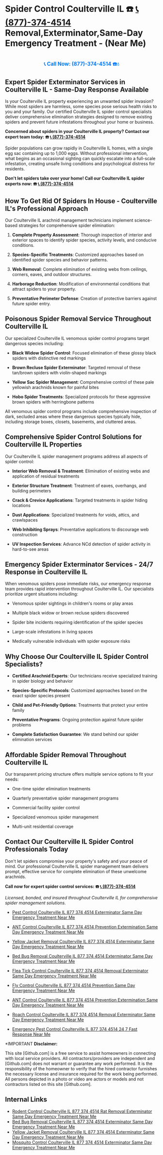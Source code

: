 # Spider Control Coulterville IL ☎️ [📞 (877)-374-4514](https://pest-control-4514.netlify.app) Removal,Exterminator,Same-Day Emergency Treatment - (Near Me)
# 

<p align="center" style="font-size: 1.2em; font-weight: bold; margin: 20px 0;">
  <a href="https://pest-control-4514.netlify.app" target="_blank" style="color: #007BFF; text-decoration: none;">📞 Call Now: (877)-374-4514 ☎️💧</a>
</p>

## Expert Spider Exterminator Services in Coulterville IL - Same-Day Response Available

Is your Coulterville IL property experiencing an unwanted spider invasion? While most spiders are harmless, some species pose serious health risks to you and your family. Our certified Coulterville IL spider control specialists deliver comprehensive elimination strategies designed to remove existing spiders and prevent future infestations throughout your home or business.

**Concerned about spiders in your Coulterville IL property? Contact our expert team today: ☎️ [📞 (877)-374-4514](https://pest-control-4514.netlify.app)**

Spider populations can grow rapidly in Coulterville IL homes, with a single egg sac containing up to 1,000 eggs. Without professional intervention, what begins as an occasional sighting can quickly escalate into a full-scale infestation, creating unsafe living conditions and psychological distress for residents.

**Don't let spiders take over your home! Call our Coulterville IL spider experts now: ☎️ [📞 (877)-374-4514](https://pest-control-4514.netlify.app)**

## How To Get Rid Of Spiders In House - Coulterville IL's Professional Approach

Our Coulterville IL arachnid management technicians implement science-based strategies for comprehensive spider elimination:

1. **Complete Property Assessment**: Thorough inspection of interior and exterior spaces to identify spider species, activity levels, and conducive conditions.

2. **Species-Specific Treatments**: Customized approaches based on identified spider species and behavior patterns.

3. **Web Removal**: Complete elimination of existing webs from ceilings, corners, eaves, and outdoor structures.

4. **Harborage Reduction**: Modification of environmental conditions that attract spiders to your property.

5. **Preventative Perimeter Defense**: Creation of protective barriers against future spider entry.

## Poisonous Spider Removal Service Throughout Coulterville IL

Our specialized Coulterville IL venomous spider control programs target dangerous species including:

- **Black Widow Spider Control**: Focused elimination of these glossy black spiders with distinctive red markings

- **Brown Recluse Spider Exterminator**: Targeted removal of these tan/brown spiders with violin-shaped markings

- **Yellow Sac Spider Management**: Comprehensive control of these pale yellowish arachnids known for painful bites

- **Hobo Spider Treatments**: Specialized protocols for these aggressive brown spiders with herringbone patterns

All venomous spider control programs include comprehensive inspection of dark, secluded areas where these dangerous species typically hide, including storage boxes, closets, basements, and cluttered areas.

## Comprehensive Spider Control Solutions for Coulterville IL Properties

Our Coulterville IL spider management programs address all aspects of spider control:

- **Interior Web Removal & Treatment**: Elimination of existing webs and application of residual treatments

- **Exterior Structure Treatment**: Treatment of eaves, overhangs, and building perimeters

- **Crack & Crevice Applications**: Targeted treatments in spider hiding locations

- **Dust Applications**: Specialized treatments for voids, attics, and crawlspaces

- **Web Inhibiting Sprays**: Preventative applications to discourage web construction

- **UV Inspection Services**: Advance NCd detection of spider activity in hard-to-see areas

## Emergency Spider Exterminator Services - 24/7 Response in Coulterville IL

When venomous spiders pose immediate risks, our emergency response team provides rapid intervention throughout Coulterville IL. Our specialists prioritize urgent situations including:

- Venomous spider sightings in children's rooms or play areas

- Multiple black widow or brown recluse spiders discovered

- Spider bite incidents requiring identification of the spider species

- Large-scale infestations in living spaces

- Medically vulnerable individuals with spider exposure risks

## Why Choose Our Coulterville IL Spider Control Specialists?

- **Certified Arachnid Experts**: Our technicians receive specialized training in spider biology and behavior

- **Species-Specific Protocols**: Customized approaches based on the exact spider species present

- **Child and Pet-Friendly Options**: Treatments that protect your entire family

- **Preventative Programs**: Ongoing protection against future spider problems

- **Complete Satisfaction Guarantee**: We stand behind our spider elimination services

## Affordable Spider Removal Throughout Coulterville IL

Our transparent pricing structure offers multiple service options to fit your needs:

- One-time spider elimination treatments

- Quarterly preventative spider management programs

- Commercial facility spider control

- Specialized venomous spider management

- Multi-unit residential coverage

## Contact Our Coulterville IL Spider Control Professionals Today

Don't let spiders compromise your property's safety and your peace of mind. Our professional Coulterville IL spider management team delivers prompt, effective service for complete elimination of these unwelcome arachnids.

**Call now for expert spider control services: ☎️ [📞 (877)-374-4514](https://pest-control-4514.netlify.app)**

*Licensed, bonded, and insured throughout Coulterville IL for comprehensive spider management solutions.*


- [Pest Control Coulterville IL 877 374 4514 Exterminator Same Day Emergency Treatment Near Me](https://github.com/allyoucaneatsushiin/pest-control/blob/main/Pest-Control-Coulterville-IL-877-374-4514-Exterminator-Same-Day-Emergency-Treatment-Near-Me.md)
- [ANT Control Coulterville IL 877 374 4514 Prevention Extermination Same Day Emergency Treatment Near Me](https://github.com/allyoucaneatsushiin/pest-control/blob/main/ANT-Control-Coulterville-IL-877-374-4514-Prevention-Extermination-Same-Day-Emergency-Treatment-Near-Me.md)
- [Yellow Jacket Removal Coulterville IL 877 374 4514 Exterminator Same Day Emergency Treatment Near Me](https://github.com/allyoucaneatsushiin/pest-control/blob/main/Yellow-Jacket-Removal-Coulterville-IL-877-374-4514-Exterminator-Same-Day-Emergency-Treatment-Near-Me.md)


- [Bed Bug Removal Coulterville IL 877 374 4514 Exterminator Same Day Emergency Treatment Near Me](https://github.com/allyoucaneatsushiin/pest-control/blob/main/Bed-Bug-Removal-Coulterville-IL-877-374-4514-Exterminator-Same-Day-Emergency-Treatment-Near-Me.md)
- [Flea Tick Control Coulterville IL 877 374 4514 Removal Exterminator Same Day Emergency Treatment Near Me](https://github.com/allyoucaneatsushiin/pest-control/blob/main/Flea-Tick-Control-Coulterville-IL-877-374-4514-Removal-Exterminator-Same-Day-Emergency-Treatment-Near-Me.md)
- [Fly Control Coulterville IL 877 374 4514 Prevention Same Day Emergency Treatment Near Me](https://github.com/allyoucaneatsushiin/pest-control/blob/main/Fly-Control-Coulterville-IL-877-374-4514-Prevention-Same-Day-Emergency-Treatment-Near-Me.md)


- [ANT Control Coulterville IL 877 374 4514 Prevention Extermination Same Day Emergency Treatment Near Me](https://github.com/allyoucaneatsushiin/pest-control/blob/main/ANT-Control-Coulterville-IL-877-374-4514-Prevention-Extermination-Same-Day-Emergency-Treatment-Near-Me.md)
- [Roach Control Coulterville IL 877 374 4514 Removal Exterminator Same Day Emergency Treatment Near Me](https://github.com/allyoucaneatsushiin/pest-control/blob/main/Roach-Control-Coulterville-IL-877-374-4514-Removal-Exterminator-Same-Day-Emergency-Treatment-Near-Me.md)
- [Emergency Pest Control Coulterville IL 877 374 4514 24 7 Fast Response Near Me](https://github.com/allyoucaneatsushiin/pest-control/blob/main/Emergency-Pest-Control-Coulterville-IL-877-374-4514-24-7-Fast-Response-Near-Me.md)


*IMPORTANT **Disclaimer:**  

This site [Github.com] is a free service to assist homeowners in connecting with local service providers. All contractors/providers are independent and [Github.com] does not warrant or guarantee any work performed. It is the responsibility of the homeowner to verify that the hired contractor furnishes the necessary license and insurance required for the work being performed. All persons depicted in a photo or video are actors or models and not contractors listed on this site [Github.com].


## Internal Links
- [Rodent Control Coulterville IL 877 374 4514 Rat Removal Exterminator Same Day Emergency Treatment Near Me](https://github.com/allyoucaneatsushiin/pest-control/blob/main/Rodent-Control-Coulterville-IL-877-374-4514-Rat-Removal-Exterminator-Same-Day-Emergency-Treatment-Near-Me.md)
- [Bed Bug Removal Coulterville IL 877 374 4514 Exterminator Same Day Emergency Treatment Near Me](https://github.com/allyoucaneatsushiin/pest-control/blob/main/Bed-Bug-Removal-Coulterville-IL-877-374-4514-Exterminator-Same-Day-Emergency-Treatment-Near-Me.md)
- [Yellow Jacket Removal Coulterville IL 877 374 4514 Exterminator Same Day Emergency Treatment Near Me](https://github.com/allyoucaneatsushiin/pest-control/blob/main/Yellow-Jacket-Removal-Coulterville-IL-877-374-4514-Exterminator-Same-Day-Emergency-Treatment-Near-Me.md)
- [Mosquito Control Coulterville IL 877 374 4514 Exterminator Same Day Emergency Treatment Near Me](https://github.com/allyoucaneatsushiin/pest-control/blob/main/Mosquito-Control-Coulterville-IL-877-374-4514-Exterminator-Same-Day-Emergency-Treatment-Near-Me.md)
